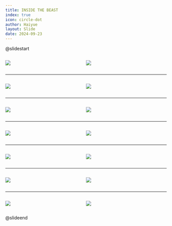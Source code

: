 ```yaml
---
title: INSIDE THE BEAST
index: true
icon: circle-dot
author: Haiyue
layout: Slide
date: 2024-09-23
---
```

 
@slidestart

<div style="display:flex">
<div style="flex:1">

![](/reading/english/Level-P/INSIDE%20THE%20BEAST/001.webp)
</div>
<div style="flex:1">

![](/reading/english/Level-P/INSIDE%20THE%20BEAST/002.webp)
</div>
</div>

---

<div style="display:flex">
<div style="flex:1">

![](/reading/english/Level-P/INSIDE%20THE%20BEAST/003.webp)
</div>
<div style="flex:1">

![](/reading/english/Level-P/INSIDE%20THE%20BEAST/004.webp)
</div>
</div>

---

<div style="display:flex">
<div style="flex:1">

![](/reading/english/Level-P/INSIDE%20THE%20BEAST/005.webp)
</div>
<div style="flex:1">

![](/reading/english/Level-P/INSIDE%20THE%20BEAST/006.webp)
</div>
</div>

---

<div style="display:flex">
<div style="flex:1">

![](/reading/english/Level-P/INSIDE%20THE%20BEAST/007.webp)
</div>
<div style="flex:1">

![](/reading/english/Level-P/INSIDE%20THE%20BEAST/008.webp)
</div>
</div>

---

<div style="display:flex">
<div style="flex:1">

![](/reading/english/Level-P/INSIDE%20THE%20BEAST/009.webp)
</div>
<div style="flex:1">

![](/reading/english/Level-P/INSIDE%20THE%20BEAST/010.webp)
</div>
</div>

---

<div style="display:flex">
<div style="flex:1">

![](/reading/english/Level-P/INSIDE%20THE%20BEAST/011.webp)
</div>
<div style="flex:1">

![](/reading/english/Level-P/INSIDE%20THE%20BEAST/012.webp)
</div>
</div>

---

<div style="display:flex">
<div style="flex:1">

![](/reading/english/Level-P/INSIDE%20THE%20BEAST/013.webp)
</div>
<div style="flex:1">

![](/reading/english/Level-P/INSIDE%20THE%20BEAST/014.webp)
</div>
</div>

@slideend